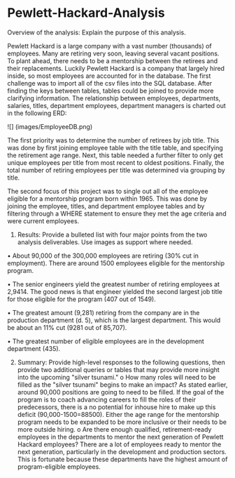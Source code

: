 # Pewlett-Hackard-Analysis
Overview of the analysis: Explain the purpose of this analysis.

Pewlett Hackard is a large company with a vast number (thousands) of employees. Many are retiring very soon, leaving several vacant positions. To plant ahead, there needs to be a mentorship between the retirees and their replacements. Luckily Pewlett Hackard is a company that largely hired inside, so most employees are accounted for in the database. The first challenge was to import all of the csv files into the SQL database. After finding the keys between tables, tables could be joined to provide more clarifying information. The relationship between employees, departments, salaries, titles, department employees, department managers is charted out in the following ERD: 

![] (images/EmployeeDB.png)

The first priority was to determine the number of retirees by job title. This was done by first joining employee table with the title table, and specifying the retirement age range. Next, this table needed a further filter to only get unique employees per title from most recent to oldest positions. Finally, the total number of retiring employees per title was determined via grouping by title. 

The second focus of this project was to single out all of the employee eligible for a mentorship program born within 1965. This was done by joining the employee, titles, and department employee tables and by filtering through a WHERE statement to ensure they met the age criteria and were current employees.  

1.	Results: Provide a bulleted list with four major points from the two analysis deliverables. Use images as support where needed.

•	About 90,000 of the 300,000 employees are retiring (30% cut in employment). There are around 1500 employees eligible for the mentorship program. 

•	The senior engineers yield the greatest number of retiring employees at 2,9414. The good news is that engineer yielded the second largest job title for those eligible for the program (407 out of 1549). 

•	The greatest amount (9,281) retiring from the company are in the production department (d. 5), which is the largest department. This would be about an 11% cut (9281 out of 85,707). 

•	The greatest number of eligible employees are in the development department (435).

2.	Summary: Provide high-level responses to the following questions, then provide two additional queries or tables that may provide more insight into the upcoming "silver tsunami."
o	How many roles will need to be filled as the "silver tsunami" begins to make an impact?
As stated earlier, around 90,000 positions are going to need to be filled. If the goal of the program is to coach advancing careers to fill the roles of their predecessors, there is a no potential for inhouse hire to make up this deficit (90,000-1500=88500). Either the age range for the mentorship program needs to be expanded to be more inclusive or their needs to be more outside hiring. 
o	Are there enough qualified, retirement-ready employees in the departments to mentor the next generation of Pewlett Hackard employees?
There are a lot of employees ready to mentor the next generation, particularly in the development and production sectors. This is fortunate because these departments have the highest amount of program-eligible employees. 

